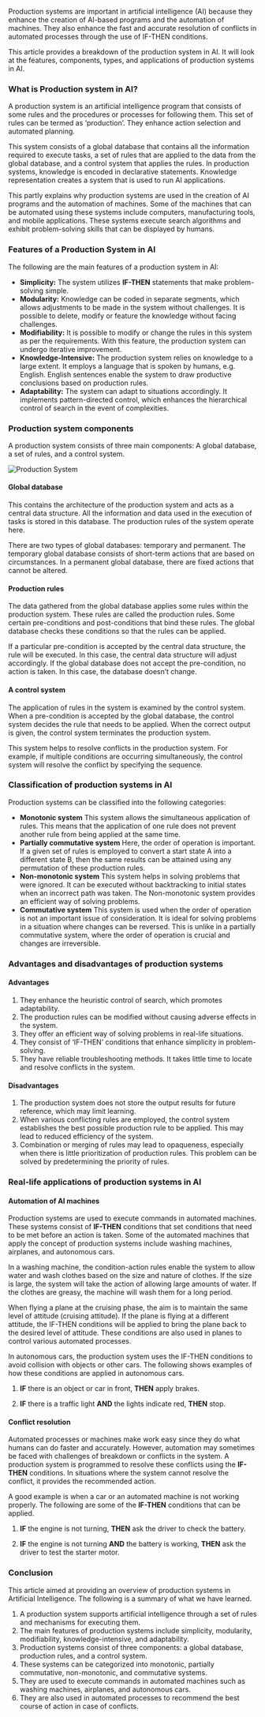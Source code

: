Production systems are important in artificial intelligence (AI) because they enhance the creation of AI-based programs and the automation of machines. They also enhance the fast and accurate resolution of conflicts in automated processes through the use of IF-THEN conditions. 

This article provides a breakdown of the production system in AI. It will look at the features, components, types, and applications of production systems in AI. 

### What is Production system in AI?
A production system is an artificial intelligence program that consists of some rules and the procedures or processes for following them. This set of rules can be termed as ‘production’. They enhance action selection and automated planning. 

This system consists of a global database that contains all the information required to execute tasks, a set of rules that are applied to the data from the global database, and a control system that applies the rules. In production systems, knowledge is encoded in declarative statements. Knowledge representation creates a system that is used to run AI applications. 

This partly explains why production systems are used in the creation of AI programs and the automation of machines. Some of the machines that can be automated using these systems include computers, manufacturing tools, and mobile applications. These systems execute search algorithms and exhibit problem-solving skills that can be displayed by humans.

### Features of a Production System in AI
The following are the main features of a production system in AI:
- **Simplicity:** The system utilizes **IF-THEN** statements that make problem-solving simple. 
- **Modularity:** Knowledge can be coded in separate segments, which allows adjustments to be made in the system without challenges. It is possible to delete, modify or feature the knowledge without facing challenges. 
- **Modifiability:** It is possible to modify or change the rules in this system as per the requirements. With this feature, the production system can undergo iterative improvement.
- **Knowledge-Intensive:** The production system relies on knowledge to a large extent. It employs a language that is spoken by humans, e.g. English. English sentences enable the system to draw productive conclusions based on production rules. 
- **Adaptability:** The system can adapt to situations accordingly. It implements pattern-directed control, which enhances the hierarchical control of search in the event of complexities. 

### Production system components
A production system consists of three main components: A global database, a set of rules, and a control system. 

![Production System](/engineering-education/breaking-down-the-production-system-in-ai/production-system)

#### Global database
This contains the architecture of the production system and acts as a central data structure. All the information and data used in the execution of tasks is stored in this database. The production rules of the system operate here.

There are two types of global databases: temporary and permanent. The temporary global database consists of short-term actions that are based on circumstances. In a permanent global database, there are fixed actions that cannot be altered. 

#### Production rules
The data gathered from the global database applies some rules within the production system. These rules are called the production rules. Some certain pre-conditions and post-conditions that bind these rules. The global database checks these conditions so that the rules can be applied.

If a particular pre-condition is accepted by the central data structure, the rule will be executed. In this case, the central data structure will adjust accordingly. If the global database does not accept the pre-condition, no action is taken. In this case, the database doesn’t change. 

#### A control system
The application of rules in the system is examined by the control system. When a pre-condition is accepted by the global database, the control system decides the rule that needs to be applied. When the correct output is given, the control system terminates the production system. 

This system helps to resolve conflicts in the production system. For example, if multiple conditions are occurring simultaneously, the control system will resolve the conflict by specifying the sequence. 

### Classification of production systems in AI
Production systems can be classified into the following categories:
- **Monotonic system** This system allows the simultaneous application of rules. This means that the application of one rule does not prevent another rule from being applied at the same time. 
- **Partially commutative system** Here, the order of operation is important. If a given set of rules is employed to convert a start state A into a different state B, then the same results can be attained using any permutation of these production rules. 
- **Non-monotonic system** This system helps in solving problems that were ignored. It can be executed without backtracking to initial states when an incorrect path was taken. The Non-monotonic system provides an efficient way of solving problems. 
- **Commutative system** This system is used when the order of operation is not an important issue of consideration. It is ideal for solving problems in a situation where changes can be reversed. This is unlike in a partially commutative system, where the order of operation is crucial and changes are irreversible.  
  
### Advantages and disadvantages of production systems
#### Advantages
1. They enhance the heuristic control of search, which promotes adaptability. 
2. The production rules can be modified without causing adverse effects in the system.
3. They offer an efficient way of solving problems in real-life situations. 
4. They consist of ‘IF-THEN’ conditions that enhance simplicity in problem-solving. 
5. They have reliable troubleshooting methods. It takes little time to locate and resolve conflicts in the system. 
   
#### Disadvantages
1. The production system does not store the output results for future reference, which may limit learning.
2. When various conflicting rules are employed, the control system establishes the best possible production rule to be applied. This may lead to reduced efficiency of the system. 
3. Combination or merging of rules may lead to opaqueness, especially when there is little prioritization of production rules. This problem can be solved by predetermining the priority of rules. 

### Real-life applications of production systems in AI
#### Automation of AI machines
Production systems are used to execute commands in automated machines. These systems consist of **IF-THEN** conditions that set conditions that need to be met before an action is taken. Some of the automated machines that apply the concept of production systems include washing machines, airplanes, and autonomous cars.  

In a washing machine, the condition-action rules enable the system to allow water and wash clothes based on the size and nature of clothes. If the size is large, the system will take the action of allowing large amounts of water. If the clothes are greasy, the machine will wash them for a long period. 

When flying a plane at the cruising phase, the aim is to maintain the same level of attitude (cruising attitude). If the plane is flying at a different attitude, the IF-THEN conditions will be applied to bring the plane back to the desired level of attitude. These conditions are also used in planes to control various automated processes. 

In autonomous cars, the production system uses the IF-THEN conditions to avoid collision with objects or other cars. The following shows examples of how these conditions are applied in autonomous cars.

1. **IF** there is an object or car in front, **THEN** apply brakes. 

2. **IF** there is a traffic light **AND** the lights indicate red, **THEN** stop. 

#### Conflict resolution
Automated processes or machines make work easy since they do what humans can do faster and accurately. However, automation may sometimes be faced with challenges of breakdown or conflicts in the system. A production system is programmed to resolve these conflicts using the **IF-THEN** conditions. In situations where the system cannot resolve the conflict, it provides the recommended action. 

A good example is when a car or an automated machine is not working properly. The following are some of the **IF-THEN** conditions that can be applied.

1. **IF** the engine is not turning, **THEN** ask the driver to check the battery. 
   
2. **IF** the engine is not turning **AND** the battery is working, **THEN** ask the driver to test the starter motor. 
   
### Conclusion
This article aimed at providing an overview of production systems in Artificial Intelligence. The following is a summary of what we have learned.
1. A production system supports artificial intelligence through a set of rules and mechanisms for executing them. 
2. The main features of production systems include simplicity, modularity, modifiability, knowledge-intensive, and adaptability. 
3. Production systems consist of three components: a global database, production rules, and a control system.
4. These systems can be categorized into monotonic, partially commutative, non-monotonic, and commutative systems. 
5. They are used to execute commands in automated machines such as washing machines, airplanes, and autonomous cars. 
6. They are also used in automated processes to recommend the best course of action in case of conflicts. 
